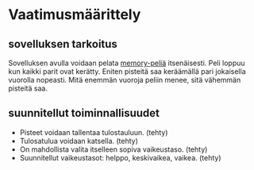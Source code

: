 # Vaatimusmäärittely

## sovelluksen tarkoitus

Sovelluksen avulla voidaan pelata [memory-peliä](https://en.wikipedia.org/wiki/Concentration_(card_game)) itsenäisesti. 
Peli loppuu kun kaikki parit ovat kerätty. Eniten pisteitä saa keräämällä pari jokaisella vuorolla nopeasti. Mitä enemmän vuoroja peliin menee, sitä 
vähemmän pisteitä saa.

## suunnitellut toiminnallisuudet

- Pisteet voidaan tallentaa tulostauluun. (tehty)
- Tulosatulua voidaan katsella. (tehty)
- On mahdollista valita itselleen sopiva vaikeustaso. (tehty)
- Suunnitellut vaikeustasot: helppo, keskivaikea, vaikea. (tehty)
